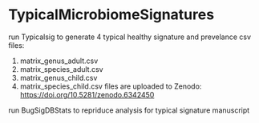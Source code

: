 # TypicalMicrobiomeSignatures
run Typicalsig to generate 4 typical healthy signature and prevelance csv files:
1. matrix_genus_adult.csv
2. matrix_species_adult.csv
3. matrix_genus_child.csv
4. matrix_species_child.csv
files are uploaded to Zenodo: https://doi.org/10.5281/zenodo.6342450

run BugSigDBStats to repriduce analysis for typical signature manuscript 
